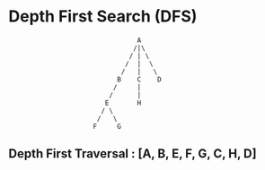 # Depth First Search (DFS)

                                    A
                                   /|\  
                                  / | \ 
                                 /  |  \
                                /   |   \
                               B    C    D
                              /     |
                             /      | 
                            E       H
                           / \    
                          /   \  
                         F     G

## Depth First Traversal : [A, B, E, F, G, C, H, D] 
                                    
